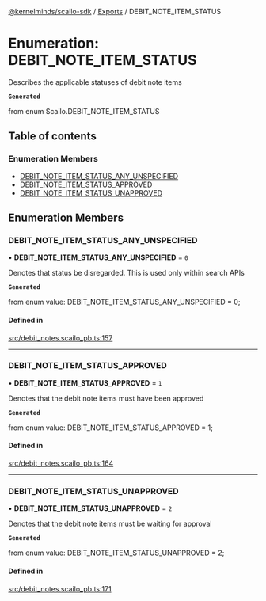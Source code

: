 [@kernelminds/scailo-sdk](../README.md) / [Exports](../modules.md) / DEBIT\_NOTE\_ITEM\_STATUS

# Enumeration: DEBIT\_NOTE\_ITEM\_STATUS

Describes the applicable statuses of debit note items

**`Generated`**

from enum Scailo.DEBIT_NOTE_ITEM_STATUS

## Table of contents

### Enumeration Members

- [DEBIT\_NOTE\_ITEM\_STATUS\_ANY\_UNSPECIFIED](DEBIT_NOTE_ITEM_STATUS.md#debit_note_item_status_any_unspecified)
- [DEBIT\_NOTE\_ITEM\_STATUS\_APPROVED](DEBIT_NOTE_ITEM_STATUS.md#debit_note_item_status_approved)
- [DEBIT\_NOTE\_ITEM\_STATUS\_UNAPPROVED](DEBIT_NOTE_ITEM_STATUS.md#debit_note_item_status_unapproved)

## Enumeration Members

### DEBIT\_NOTE\_ITEM\_STATUS\_ANY\_UNSPECIFIED

• **DEBIT\_NOTE\_ITEM\_STATUS\_ANY\_UNSPECIFIED** = ``0``

Denotes that status be disregarded. This is used only within search APIs

**`Generated`**

from enum value: DEBIT_NOTE_ITEM_STATUS_ANY_UNSPECIFIED = 0;

#### Defined in

[src/debit_notes.scailo_pb.ts:157](https://github.com/scailo/ts-sdk/blob/c10a36b57201dfa5903d4b53efa1e62aa6208936/src/debit_notes.scailo_pb.ts#L157)

___

### DEBIT\_NOTE\_ITEM\_STATUS\_APPROVED

• **DEBIT\_NOTE\_ITEM\_STATUS\_APPROVED** = ``1``

Denotes that the debit note items must have been approved

**`Generated`**

from enum value: DEBIT_NOTE_ITEM_STATUS_APPROVED = 1;

#### Defined in

[src/debit_notes.scailo_pb.ts:164](https://github.com/scailo/ts-sdk/blob/c10a36b57201dfa5903d4b53efa1e62aa6208936/src/debit_notes.scailo_pb.ts#L164)

___

### DEBIT\_NOTE\_ITEM\_STATUS\_UNAPPROVED

• **DEBIT\_NOTE\_ITEM\_STATUS\_UNAPPROVED** = ``2``

Denotes that the debit note items must be waiting for approval

**`Generated`**

from enum value: DEBIT_NOTE_ITEM_STATUS_UNAPPROVED = 2;

#### Defined in

[src/debit_notes.scailo_pb.ts:171](https://github.com/scailo/ts-sdk/blob/c10a36b57201dfa5903d4b53efa1e62aa6208936/src/debit_notes.scailo_pb.ts#L171)
